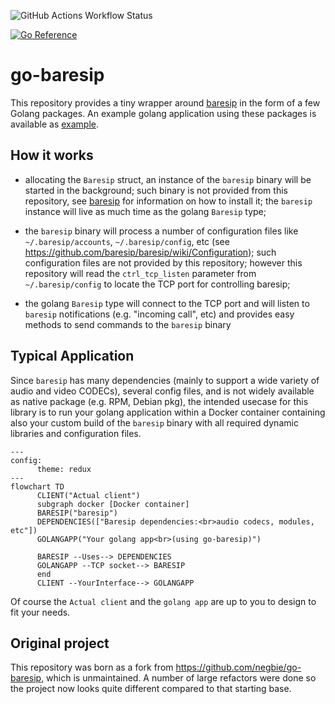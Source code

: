 ![GitHub Actions Workflow Status](https://img.shields.io/github/actions/workflow/status/f18m/go-baresip/main.yaml)

[![Go Reference](https://pkg.go.dev/badge/github.com/f18m/go-baresip.svg)](https://pkg.go.dev/github.com/f18m/go-baresip)

# go-baresip

This repository provides a tiny wrapper around [baresip](https://github.com/baresip/baresip)
in the form of a few Golang packages.
An example golang application using these packages is available as [example](./example/main.go).

## How it works

* allocating the `Baresip` struct, an instance of the `baresip` binary will be started in the background; such binary is not provided from this repository, see [baresip](https://github.com/baresip/baresip) for information on how to install it; the `baresip` instance will live as much time as the golang `Baresip` type;

* the `baresip` binary will process a number of configuration files like `~/.baresip/accounts`, `~/.baresip/config`, etc (see https://github.com/baresip/baresip/wiki/Configuration); such configuration files are not provided by this repository; however this repository will read the `ctrl_tcp_listen` parameter from `~/.baresip/config` to locate the TCP port for controlling baresip;

* the golang `Baresip` type will connect to the TCP port and will listen to `baresip` notifications (e.g. "incoming call", etc) and provides easy methods to send commands to the `baresip` binary


## Typical Application

Since `baresip` has many dependencies (mainly to support a wide variety of audio and video CODECs), several config files, and is not widely available as native package (e.g. RPM, Debian pkg), the intended usecase for this library
is to run your golang application within a Docker container containing also your custom build of the `baresip` binary with all required dynamic libraries and configuration files.


```mermaid
---
config:
      theme: redux
---
flowchart TD
      CLIENT("Actual client")
      subgraph docker [Docker container]
      BARESIP("baresip")
      DEPENDENCIES(["Baresip dependencies:<br>audio codecs, modules, etc"])
      GOLANGAPP("Your golang app<br>(using go-baresip)")

      BARESIP --Uses--> DEPENDENCIES
      GOLANGAPP --TCP socket--> BARESIP
      end
      CLIENT --YourInterface--> GOLANGAPP
```

Of course the `Actual client` and the `golang app` are up to you to design to fit your needs.


## Original project

This repository was born as a fork from https://github.com/negbie/go-baresip, which is unmaintained.
A number of large refactors were done so the project now looks quite different compared to that
starting base.
